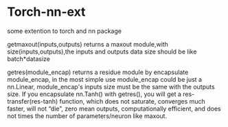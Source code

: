 # Torch-nn-ext
some extention to torch and nn package

getmaxout(inputs,outputs) returns a maxout module,with size(inputs,outputs),the inputs and outputs data size should be like batch*datasize

getres(module_encap) returns a residue module by encapsulate module_encap, in the most simple use module_encap could be just a nn.Linear, module_encap's inputs size must be the same with the outputs size. If you encapsulate nn.Tanh() with getres(), you will get a res-transfer(res-tanh) function, which does not saturate, converges much faster, will not “die”, zero mean outputs, computationally efficient, and does not times the number of parameters/neuron like maxout.
